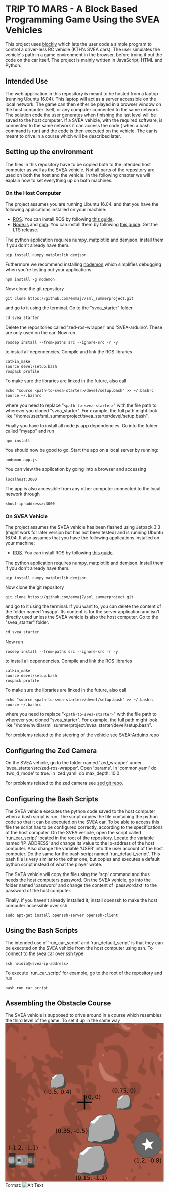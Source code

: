# TRIP TO MARS - A Block Based Programming Game Using the SVEA Vehicles
This project uses [blockly](https://developers.google.com/blockly/) which lets the user code a simple program to control a driver-less RC vehicle (KTH's SVEA cars). The user simulates the vehicle's path in a game environment in the browser, before trying it out the code on the car itself. The project is mainly written in JavaScript, HTML and Python.

## Intended Use
The web application in this repository is meant to be hosted from a laptop (running Ubuntu 16.04). This laptop will act as a server accessible on the local network. The game can then either be played in a browser window on the host computer itself, or any computer connected to the same network. The solution code the user generates when finishing the last level will be saved to the host computer. If a SVEA vehicle, with the required software, is connected to the same network it can access the code ( when a bash command is run) and the code is then executed on the vehicle. The car is meant to drive in a course which will be described later.
## Setting up the environment
The files in this repository have to be copied both to the intended host computer as well as the SVEA vehicle. Not all parts of the repository are used on both the host and the vehicle. In the following chapter we will explain how to set everything up on both machines.
### On the Host Computer
The project assumes you are running Ubuntu 16.04. and that you have the following applications installed on your machine:
* [ROS](https://www.ros.org/). You can install ROS by following [this guide](http://wiki.ros.org/kinetic/Installation/Ubuntu).
* [Node.js](https://nodejs.org/en/) and [npm](https://www.npmjs.com/). You can install them by following [this guide](https://tecadmin.net/install-latest-nodejs-npm-on-ubuntu/). Get the LTS release.

The python application requires numpy, matplotlib and demjson. Install them if you don't already have them.

	pip install numpy matplotlib demjson

Futhermore we recommend installing [nodemon](https://www.npmjs.com/package/nodemon) which simplifies debugging when you're testing out your applications.

	npm install -g nodemon

Now clone the git repository

	git clone https://github.com/emmaj7/sml_summerproject.git

and go to it using the terminal. Go to the "svea_starter" folder.

	cd svea_starter

Delete the repositories called 'zed-ros-wrapper' and 'SVEA-arduino'. These are only used on the car. Now run

	rosdep install --from-paths src --ignore-src -r -y

to install all dependencies. Compile and link the ROS libraries

	catkin_make
	source devel/setup.bash
	rospack profile

To make sure the libraries are linked in the future, also call

	echo "source <path-to-svea-starter>/devel/setup.bash" >> ~/.bashrc
	source ~/.bashrc

where you need to replace "`<path-to-svea-starter>`" with the file path to wherever you cloned "svea_starter". For example, the full path might look like "/home/user/sml_summerproject/svea_starter/devel/setup.bash".

Finally you have to install all node.js app dependencies. Go into the folder called "myapp" and run

	npm install

You should now be good to go. Start the app on a local server by running:

	nodemon app.js

You can view the application by going into a browser and accessing

	localhost:3000

The app is also accessible from any other computer connected to the local network through

	<host-ip-address>:3000

### On SVEA Vehicle
The project assumes the SVEA vehicle has been flashed using Jetpack 3.3 (might work for later version but has not been tested) and is running Ubuntu 16.04. It also assumes that you have the following applications installed on your machine:
* [ROS](https://www.ros.org/). You can install ROS by following [this guide](http://wiki.ros.org/kinetic/Installation/Ubuntu).

The python application requires numpy, matplotlib and demjson. Install them if you don't already have them.

	pip install numpy matplotlib demjson

Now clone the git repository

	git clone https://github.com/emmaj7/sml_summerproject.git

and go to it using the terminal. If you want to, you can delete the content of the folder named 'myapp'. Its content is for the server application and isn't directly used unless the SVEA vehicle is also the host computer.
Go to the "svea_starter" folder.

	cd svea_starter

Now run

	rosdep install --from-paths src --ignore-src -r -y

to install all dependencies. Compile and link the ROS libraries

	catkin_make
	source devel/setup.bash
	rospack profile

To make sure the libraries are linked in the future, also call

	echo "source <path-to-svea-starter>/devel/setup.bash" >> ~/.bashrc
	source ~/.bashrc

where you need to replace "`<path-to-svea-starter>`" with the file path to wherever you cloned "svea_starter". For example, the full path might look like "/home/nvidia/sml_summerproject/svea_starter/devel/setup.bash".

For problems related to the steering of the vehicle see [SVEA-Arduino repo](https://github.com/KTH-SML/SVEA-Arduino)

## Configuring the Zed Camera
On the SVEA vehicle, go to the folder named 'zed_wrapper' under 'svea_starter/src/zed-ros-wrapper'. Open 'params'.
In 'common.yaml' do
 	'two_d_mode' to true.
In 'zed.yaml' do
 	max_depth: 10.0

For problems related to the zed camera see [zed git repo](https://github.com/stereolabs/zed-ros-wrapper).

## Configuring the Bash Scripts
The SVEA vehicle executes the python code saved to the host computer when a bash script is run.
The script copies the file containing the python code so that it can be executed on the SVEA car. To be able to access this file the script has to be configured correctly, according to the specifications of the host computer.
On the SVEA vehicle, open the script called 'run_car_script' located in the root of the repository. Locate the variable named 'IP_ADDRESS' and change its value to the ip-address of the host computer.
Also change the variable 'USER' into the user account of the host computer. Do the same for the bash script named 'run_default_script'. This bash file is very similar to the other one, but copies and executes a default python script instead of what the player wrote.

The SVEA vehicle will copy the file using the 'scp' command and thus needs the host computers password. On the SVEA vehicle, go into the folder named 'password' and change the content of 'password.txt' to the password of the host computer.

Finally, if you haven't already installed it, install openssh to make the host computer accessible over ssh

 	sudo apt-get install openssh-server openssh-client

## Using the Bash Scripts
The intended use of 'run_car_script' and 'run_default_script' is that they can be executed on the SVEA vehicle from the host computer using ssh. To connect to the svea car over ssh type

	ssh nvidia@<svea-ip-address>

To execute 'run_car_script' for example, go to the root of the repository and run

	bash run_car_script


## Assembling the Obstacle Course
The SVEA vehicle is supposed to drive around in a course which resembles the third level of the game.
To set it up in the same way
![Course Layout](./layout.png)
Format: ![Alt Text](url)

